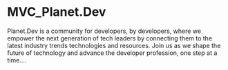 # MVC_Planet.Dev
Planet.Dev is a community for developers, by developers, where we empower the next generation of tech leaders by connecting them to the latest industry trends technologies and resources. Join us as we shape the future of technology and advance the developer profession, one step at a time....
